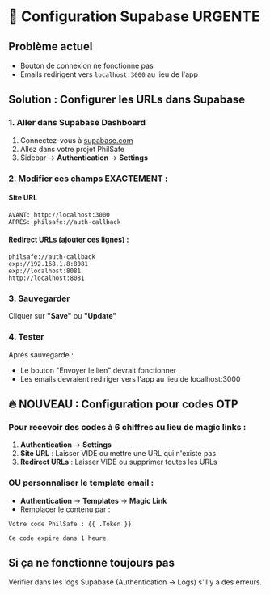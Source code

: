 # 🚨 Configuration Supabase URGENTE

## Problème actuel
- Bouton de connexion ne fonctionne pas
- Emails redirigent vers `localhost:3000` au lieu de l'app

## Solution : Configurer les URLs dans Supabase

### 1. Aller dans Supabase Dashboard

1. Connectez-vous à [supabase.com](https://supabase.com)
2. Allez dans votre projet PhilSafe
3. Sidebar → **Authentication** → **Settings**

### 2. Modifier ces champs EXACTEMENT :

#### Site URL
```
AVANT: http://localhost:3000
APRÈS: philsafe://auth-callback
```

#### Redirect URLs (ajouter ces lignes) :
```
philsafe://auth-callback
exp://192.168.1.8:8081
exp://localhost:8081
http://localhost:8081
```

### 3. Sauvegarder

Cliquer sur **"Save"** ou **"Update"**

### 4. Tester

Après sauvegarde :
- Le bouton "Envoyer le lien" devrait fonctionner
- Les emails devraient rediriger vers l'app au lieu de localhost:3000

## 🔥 NOUVEAU : Configuration pour codes OTP

### Pour recevoir des codes à 6 chiffres au lieu de magic links :

1. **Authentication** → **Settings**
2. **Site URL** : Laisser VIDE ou mettre une URL qui n'existe pas
3. **Redirect URLs** : Laisser VIDE ou supprimer toutes les URLs

### OU personnaliser le template email :
- **Authentication** → **Templates** → **Magic Link**
- Remplacer le contenu par :
```
Votre code PhilSafe : {{ .Token }}

Ce code expire dans 1 heure.
```

## Si ça ne fonctionne toujours pas

Vérifier dans les logs Supabase (Authentication → Logs) s'il y a des erreurs.